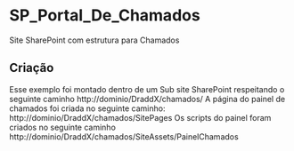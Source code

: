 # SP_Portal_De_Chamados
Site SharePoint com estrutura para Chamados

## Criação
Esse exemplo foi montado dentro de um Sub site SharePoint respeitando o seguinte caminho http://dominio/DraddX/chamados/
A página do painel de chamados foi criada no seguinte caminho: http://dominio/DraddX/chamados/SitePages
Os scripts do painel foram criados no seguinte caminho http://dominio/DraddX/chamados/SiteAssets/PainelChamados


